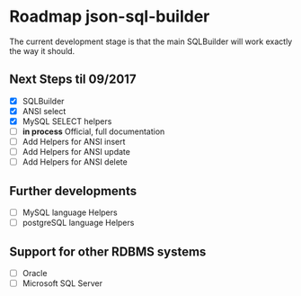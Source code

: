 # Roadmap json-sql-builder

The current development stage is that the main SQLBuilder will work exactly the way it should.

## Next Steps til 09/2017

- [x] SQLBuilder
- [x] ANSI select
- [x] MySQL SELECT helpers
- [ ] **in process** Official, full documentation
- [ ] Add Helpers for ANSI insert
- [ ] Add Helpers for ANSI update
- [ ] Add Helpers for ANSI delete

## Further developments
- [ ] MySQL language Helpers
- [ ] postgreSQL language Helpers

## Support for other RDBMS systems
- [ ] Oracle
- [ ] Microsoft SQL Server
